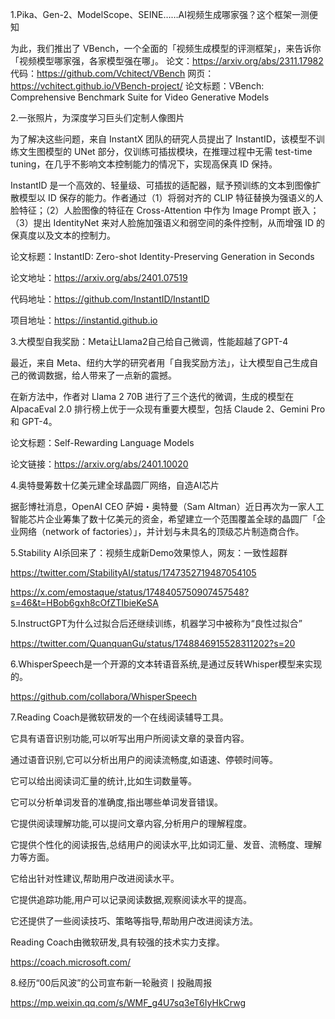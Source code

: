 1.Pika、Gen-2、ModelScope、SEINE……AI视频生成哪家强？这个框架一测便知

为此，我们推出了 VBench，一个全面的「视频生成模型的评测框架」，来告诉你 「视频模型哪家强，各家模型强在哪」。
论文：https://arxiv.org/abs/2311.17982
代码：https://github.com/Vchitect/VBench
网页：https://vchitect.github.io/VBench-project/
论文标题：VBench: Comprehensive Benchmark Suite for Video Generative Models

2.一张照片，为深度学习巨头们定制人像图片

为了解决这些问题，来自 InstantX 团队的研究人员提出了 InstantID，该模型不训练文生图模型的 UNet 部分，仅训练可插拔模块，在推理过程中无需 test-time tuning，在几乎不影响文本控制能力的情况下，实现高保真 ID 保持。

InstantID 是一个高效的、轻量级、可插拔的适配器，赋予预训练的文本到图像扩散模型以 ID 保存的能力。作者通过（1）将弱对齐的 CLIP 特征替换为强语义的人脸特征；（2）人脸图像的特征在 Cross-Attention 中作为 Image Prompt 嵌入；（3）提出 IdentityNet 来对人脸施加强语义和弱空间的条件控制，从而增强 ID 的保真度以及文本的控制力。

论文标题：InstantID: Zero-shot Identity-Preserving Generation in Seconds

论文地址：https://arxiv.org/abs/2401.07519

代码地址：https://github.com/InstantID/InstantID

项目地址：https://instantid.github.io

3.大模型自我奖励：Meta让Llama2自己给自己微调，性能超越了GPT-4

最近，来自 Meta、纽约大学的研究者用「自我奖励方法」，让大模型自己生成自己的微调数据，给人带来了一点新的震撼。

在新方法中，作者对 Llama 2 70B 进行了三个迭代的微调，生成的模型在 AlpacaEval 2.0 排行榜上优于一众现有重要大模型，包括 Claude 2、Gemini Pro 和 GPT-4。

论文标题：Self-Rewarding Language Models

论文链接：https://arxiv.org/abs/2401.10020

4.奥特曼筹数十亿美元建全球晶圆厂网络，自造AI芯片

据彭博社消息，OpenAI CEO 萨姆・奥特曼（Sam Altman）近日再次为一家人工智能芯片企业筹集了数十亿美元的资金，希望建立一个范围覆盖全球的晶圆厂「企业网络（network of factories）」，并计划与未具名的顶级芯片制造商合作。

5.Stability AI杀回来了：视频生成新Demo效果惊人，网友：一致性超群

https://twitter.com/StabilityAI/status/1747352719487054105

https://x.com/emostaque/status/1748405750907457548?s=46&t=HBob6gxh8cOfZTIbieKeSA

5.InstructGPT为什么过拟合后还继续训练，机器学习中被称为“良性过拟合”

https://twitter.com/QuanquanGu/status/1748846915528311202?s=20

6.WhisperSpeech是一个开源的文本转语音系统,是通过反转Whisper模型来实现的。

https://github.com/collabora/WhisperSpeech

7.Reading Coach是微软研发的一个在线阅读辅导工具。

它具有语音识别功能,可以听写出用户所阅读文章的录音内容。

通过语音识别,它可以分析出用户的阅读流畅度,如语速、停顿时间等。

它可以给出阅读词汇量的统计,比如生词数量等。

它可以分析单词发音的准确度,指出哪些单词发音错误。

它提供阅读理解功能,可以提问文章内容,分析用户的理解程度。

它提供个性化的阅读报告,总结用户的阅读水平,比如词汇量、发音、流畅度、理解力等方面。

它给出针对性建议,帮助用户改进阅读水平。

它提供追踪功能,用户可以记录阅读数据,观察阅读水平的提高。

它还提供了一些阅读技巧、策略等指导,帮助用户改进阅读方法。

Reading Coach由微软研发,具有较强的技术实力支撑。

https://coach.microsoft.com/

8.经历“00后风波”的公司宣布新一轮融资丨投融周报

https://mp.weixin.qq.com/s/WMF_g4U7sq3eT6IyHkCrwg
